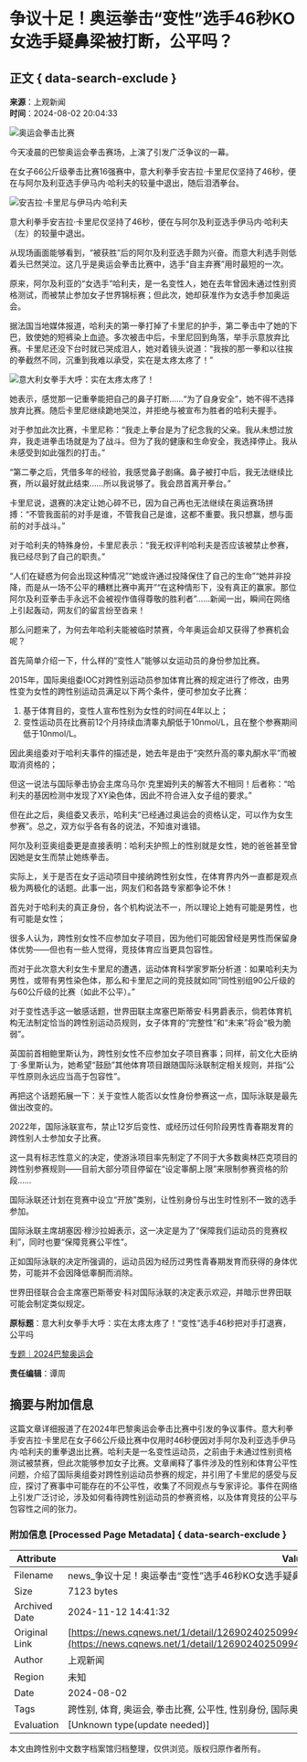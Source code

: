 # 争议十足！奥运拳击“变性”选手46秒KO女选手疑鼻梁被打断，公平吗？

## 正文 { data-search-exclude }


**来源**：上观新闻  
**时间**：2024-08-02 20:04:33  

![奥运会拳击比赛](https://images.shobserver.com/news/690_390/2024/08/02/l_cb20240802153958568063.jpg)

今天凌晨的巴黎奥运会拳击赛场，上演了引发广泛争议的一幕。

在女子66公斤级拳击比赛16强赛中，意大利拳手安吉拉·卡里尼仅坚持了46秒，便在与阿尔及利亚选手伊马内·哈利夫的较量中退出，随后泪洒拳台。

![安吉拉·卡里尼与伊马内·哈利夫](https://images.shobserver.com/img/2024/08/02/l_CB20240802154011891031.jpg)

意大利拳手安吉拉·卡里尼仅坚持了46秒，便在与阿尔及利亚选手伊马内·哈利夫（左）的较量中退出。

从现场画面能够看到，“被获胜”后的阿尔及利亚选手颇为兴奋。而意大利选手则低着头已然哭泣。这几乎是奥运会拳击比赛中，选手“自主弃赛”用时最短的一次。

原来，阿尔及利亚的“女选手”哈利夫，是一名变性人，她在去年曾因未通过性别资格测试，而被禁止参加女子世界锦标赛；但此次，她却获准作为女选手参加奥运会。

据法国当地媒体报道，哈利夫的第一拳打掉了卡里尼的护手，第二拳击中了她的下巴，致使她的短裤染上血迹。多次被击中后，卡里尼回到角落，举手示意放弃比赛。卡里尼还没下台时就已哭成泪人，她对着镜头说道：“我挨的那一拳和以往挨的拳截然不同，沉重到我难以承受，实在是太疼太疼了！”

![意大利女拳手大呼：实在太疼太疼了！](https://res.cqnews.net/contentcloud/1/REPRINT/MEDIA/PICTURE/2024/8/2/dd5cda3c86584f3e96b6f1171cf94270_wh900x567.jpg)

她表示，感觉那一记重拳能把自己的鼻子打断……“为了自身安全”，她不得不选择放弃比赛。随后卡里尼继续跪地哭泣，并拒绝与被宣布为胜者的哈利夫握手。

对于参加此次比赛，卡里尼称：“我走上拳台是为了纪念我的父亲。我从未想过放弃，我走进拳击场就是为了战斗。但为了我的健康和生命安全，我选择停止。我从未感受到如此强烈的打击。”

“第二拳之后，凭借多年的经验，我感觉鼻子剧痛。鼻子被打中后，我无法继续比赛，所以最好就此结束……所以我说够了。我会昂首离开拳台。”

卡里尼说，退赛的决定让她心碎不已，因为自己再也无法继续在奥运赛场拼搏：“不管我面前的对手是谁，不管我自己是谁，这都不重要。我只想赢，想与面前的对手战斗。”

对于哈利夫的特殊身份，卡里尼表示：“我无权评判哈利夫是否应该被禁止参赛，我已经尽到了自己的职责。”

“人们在疑惑为何会出现这种情况”“她或许通过投降保住了自己的生命”“她并非投降，而是从一场不公平的糟糕比赛中离开”“在这种情形下，没有真正的赢家。那位阿尔及利亚拳击手永远不会被视作值得尊敬的胜利者”……新闻一出，瞬间在网络上引起轰动，网友们的留言纷至沓来！

那么问题来了，为何去年哈利夫能被临时禁赛，今年奥运会却又获得了参赛机会呢？

首先简单介绍一下，什么样的“变性人”能够以女运动员的身份参加比赛。

2015年，国际奥组委IOC对跨性别运动员参加体育比赛的规定进行了修改，由男性变为女性的跨性别运动员满足以下两个条件，便可参加女子比赛：

1. 基于体育目的，变性人宣布性别为女性的时间在4年以上；
2. 变性运动员在比赛前12个月持续血清睾丸酮低于10nmol/L，且在整个参赛期间低于10nmol/L。

因此奥组委对于哈利夫事件的描述是，她去年是由于“突然升高的睾丸酮水平”而被取消资格的；

但这一说法与国际拳击协会主席乌马尔·克里姆列夫的解答大不相同！后者称：“哈利夫的基因检测中发现了XY染色体，因此不符合进入女子组的要求。”

但在此之后，奥组委又表示，哈利夫“已经通过奥运会的资格认定，可以作为女生参赛”。总之，双方似乎各有各的说法，不知谁对谁错。

阿尔及利亚奥组委更是直接表明：哈利夫护照上的性别就是女性，她的爸爸甚至曾因她是女生而禁止她练拳击。

实际上，关于是否在女子运动项目中接纳跨性别女性，在体育界内外一直都是观点极为两极化的话题。此事一出，网友们和各路专家都争论不休！

首先对于哈利夫的真正身份，各个机构说法不一，所以理论上她有可能是男性，也有可能是女性；

很多人认为，跨性别女性不应参加女子项目，因为他们可能因曾经是男性而保留身体优势——但也有一些人觉得，竞技体育应当更具包容性。

而对于此次意大利女生卡里尼的遭遇，运动体育科学家罗斯分析道：如果哈利夫为男性，或带有男性染色体，那么和卡里尼之间的竞技就如同“同性别组90公斤级的与60公斤级的比赛（如此不公平）。”

对于变性选手这一敏感话题，世界田联主席塞巴斯蒂安·科男爵表示，倘若体育机构无法制定恰当的跨性别运动员规则，女子体育的“完整性”和“未来”将会“极为脆弱”。

英国前首相鲍里斯认为，跨性别女性不应参加女子项目赛事；同样，前文化大臣纳丁·多里斯认为，她希望“鼓励”其他体育项目跟随国际泳联制定相关规则，并指“公平性原则永远应当高于包容性”。

再把这个话题拓展一下：关于变性人能否以女性身份参赛这一点，国际泳联是最先做出改变的。

2022年，国际泳联宣布，禁止12岁后变性、或经历过任何阶段男性青春期发育的跨性别人士参加女子比赛。

这一具有标志性意义的决定，使游泳项目率先制定了不同于大多数奥林匹克项目的跨性别参赛规则——目前大部分项目停留在“设定睾酮上限”来限制参赛资格的阶段……

国际泳联还计划在竞赛中设立“开放”类别，让性别身份与出生时性别不一致的选手参加。

国际泳联主席胡塞因·穆沙拉姆表示，这一决定是为了“保障我们运动员的竞赛权利”，同时也要“保障竞赛公平性”。

正如国际泳联的决定所强调的，运动员因为经历过男性青春期发育而获得的身体优势，可能并不会因降低睾酮而消除。

世界田径联合会主席塞巴斯蒂安·科对国际泳联的决定表示欢迎，并暗示世界田联可能会制定类似规定。

**原标题**：意大利女拳手大呼：实在太疼太疼了！“变性”选手46秒把对手打退赛，公平吗

[专题｜2024巴黎奥运会](https://www.cqnews.net/html/col1848903.html)  

**责任编辑**：谭周

## 摘要与附加信息

<!-- tcd_abstract -->
这篇文章详细报道了在2024年巴黎奥运会拳击比赛中引发的争议事件。意大利拳手安吉拉·卡里尼在女子66公斤级比赛中仅用时46秒便因对手阿尔及利亚选手伊马内·哈利夫的重拳退出比赛。哈利夫是一名变性运动员，之前由于未通过性别资格测试被禁赛，但此次能够参加女子比赛。文章阐释了事件涉及的性别和体育公平性问题，介绍了国际奥组委对跨性别运动员参赛的规定，并引用了卡里尼的感受与反应，探讨了赛事中可能存在的不公平性，收集了不同观点与专家评论。事件在网络上引发广泛讨论，涉及如何看待跨性别运动员的参赛资格，以及体育竞技的公平与包容性之间的张力。
<!-- tcd_abstract_end -->

### 附加信息 [Processed Page Metadata] { data-search-exclude }

| Attribute       | Value                                  |
|-----------------|----------------------------------------|
| Filename        | news_争议十足！奥运拳击“变性”选手46秒KO女选手疑鼻梁被打断，公平吗？.md                             |
| Size            | 7123 bytes                           |
| Archived Date   | 2024-11-12 14:41:32                             |
| Original Link   | [https://news.cqnews.net/1/detail/1269024025099476992/h5/content_1269024025099476992.html](https://news.cqnews.net/1/detail/1269024025099476992/h5/content_1269024025099476992.html)                       |
| Author          | 上观新闻                               |
| Region          | 未知                               |
| Date            | 2024-08-02                                 |
| Tags            | 跨性别, 体育, 奥运会, 拳击比赛, 公平性, 性别身份, 国际奥组委, 社会议题                                 |
| Evaluation            | [Unknown type(update needed)]                                 |
<!-- tcd_table_end -->

本文由跨性别中文数字档案馆归档整理，仅供浏览。版权归原作者所有。
